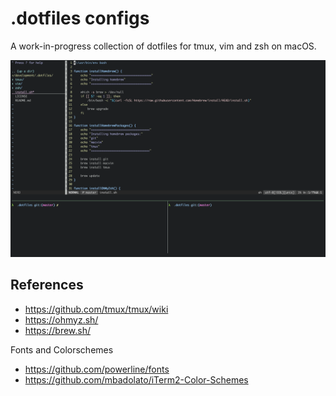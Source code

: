 # .dotfiles configs

A work-in-progress collection of dotfiles for tmux, vim and zsh on macOS.

![Alt text](/assets/screenshot.png)

## References

- https://github.com/tmux/tmux/wiki
- https://ohmyz.sh/
- https://brew.sh/

Fonts and Colorschemes
- https://github.com/powerline/fonts
- https://github.com/mbadolato/iTerm2-Color-Schemes
